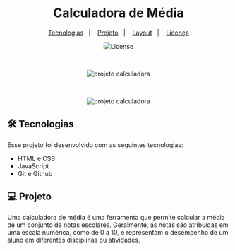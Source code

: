 <h1 align="center"> Calculadora de Média </h1>

<p align="center">
  <a href="#-tecnologias">Tecnologias</a>&nbsp;&nbsp;&nbsp;|&nbsp;&nbsp;&nbsp;
  <a href="#-projeto">Projeto</a>&nbsp;&nbsp;&nbsp;|&nbsp;&nbsp;&nbsp;
  <a href="#-layout">Layout</a>&nbsp;&nbsp;&nbsp;|&nbsp;&nbsp;&nbsp;
  <a href="#memo-licença">Licença</a>
</p>

<p align="center">
  <img alt="License" src="https://img.shields.io/static/v1?label=license&message=MIT&color=49AA26&labelColor=000000">
</p>

<br>

<p align="center">
  <img alt="projeto calculadora" src="https://i.imgur.com/DuaSSJm.png">
</p>

<br>

<p align="center">
  <img alt="projeto calculadora" src="https://i.imgur.com/shso1pK.png">
</p>

## 🛠️ Tecnologias

Esse projeto foi desenvolvido com as seguintes tecnologias:

- HTML e CSS
- JavaScript
- Git e Github

## 💻 Projeto

Uma calculadora de média é uma ferramenta que permite calcular a média de um conjunto de notas escolares. Geralmente, as notas são atribuídas em uma escala numérica, como de 0 a 10, e representam o desempenho de um aluno em diferentes disciplinas ou atividades.
